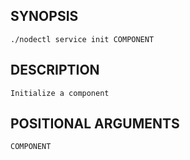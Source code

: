 ## SYNOPSIS
    ./nodectl service init COMPONENT
 
## DESCRIPTION
    Initialize a component
 
## POSITIONAL ARGUMENTS
    COMPONENT
